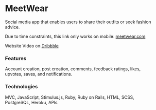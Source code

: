 # MeetWear   
Social media app that enables users to share their outfits or seek fashion advice.  
  
Due to time constraints, this link only works on mobile: [meetwear.com](https://meetwear.me/)   
  
Website Video on [Dribbble](https://dribbble.com/shots/22382110-MeetWear-Social-Media-App)  
    
### Features     
Account creation, post creation, comments, feedback ratings, likes, upvotes, saves, and notifications.  
  
### Technologies   
MVC, JavaScript, Stimulus.js, Ruby, Ruby on Rails, HTML, SCSS, PostgreSQL, Heroku, APIs  
   
